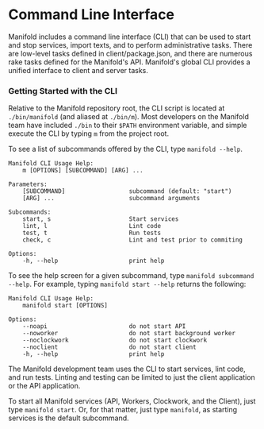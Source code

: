 # Command Line Interface

Manifold includes a command line interface \(CLI\) that can be used to start and stop services, import texts, and to perform administrative tasks. There are low-level tasks defined in client/package.json, and there are numerous rake tasks defined for the Manifold's API. Manifold's global CLI provides a unified interface to client and server tasks.

### Getting Started with the CLI

Relative to the Manifold repository root, the CLI script is located at `./bin/manifold` \(and aliased at `./bin/m`\). Most developers on the Manifold team have included `./bin` to their `$PATH` environment variable, and simple execute the CLI by typing `m` from the project root.

To see a list of subcommands offered by the CLI, type `manifold --help`.

```
Manifold CLI Usage Help:
    m [OPTIONS] [SUBCOMMAND] [ARG] ...

Parameters:
    [SUBCOMMAND]                  subcommand (default: "start")
    [ARG] ...                     subcommand arguments

Subcommands:
    start, s                      Start services
    lint, l                       Lint code
    test, t                       Run tests
    check, c                      Lint and test prior to commiting

Options:
    -h, --help                    print help
```

To see the help screen for a given subcommand, type `manifold subcommand --help`. For example, typing `manifold start --help` returns the following:

```
Manifold CLI Usage Help:
    manifold start [OPTIONS]

Options:
    --noapi                       do not start API
    --noworker                    do not start background worker
    --noclockwork                 do not start clockwork
    --noclient                    do not start client
    -h, --help                    print help
```

The Manifold development team uses the CLI to start services, lint code, and run tests. Linting and testing can be limited to just the client application or the API application. 

To start all Manifold services \(API, Workers, Clockwork, and the Client\), just type `manifold start`. Or, for that matter, just type `manifold`, as starting services is the default subcommand.

